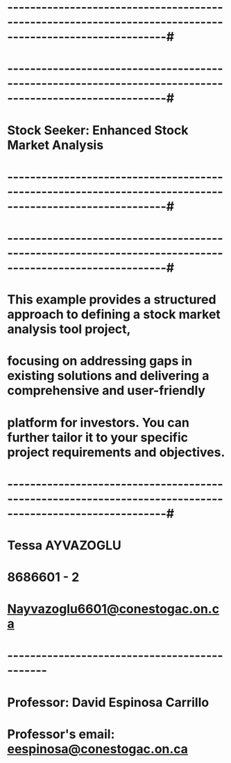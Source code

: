 # --------------------------------------------------------------------------------------------------------#
# --------------------------------------------------------------------------------------------------------#
# Stock Seeker: Enhanced Stock Market Analysis
# --------------------------------------------------------------------------------------------------------#
# --------------------------------------------------------------------------------------------------------#
# This example provides a structured approach to defining a stock market analysis tool project,           #
# focusing on addressing gaps in existing solutions and delivering a comprehensive and user-friendly      #
# platform for investors. You can further tailor it to your specific project requirements and objectives. #
# --------------------------------------------------------------------------------------------------------#
#
# Tessa AYVAZOGLU 
# 8686601 - 2 
# Nayvazoglu6601@conestogac.on.ca
# ---------------------------------------------
# Professor: David Espinosa Carrillo   
# Professor's email: eespinosa@conestogac.on.ca

